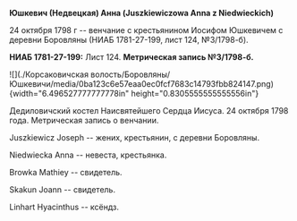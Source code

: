 **Юшкевич (Недвецкая) Анна (Juszkiewiczowa Anna z Niedwieckich)**

24 октября 1798 г -- венчание с крестьянином Иосифом Юшкевичем с деревни
Боровляны (НИАБ 1781-27-199, лист 124, №3/1798-б).

**НИАБ 1781-27-199:** Лист 124. **Метрическая запись №3/1798-б.**

![](./Корсаковичская волость/Боровляны/Юшкевичи/media/0ba123c6e57eaa0ec0fcf7683c14793fbb824147.png){width="6.496527777777778in"
height="0.8305555555555556in"}

Дедиловичский костел Наисвятейшего Сердца Иисуса. 24 октября 1798 года.
Метрическая запись о венчании.

Juszkiewicz Joseph -- жених, крестьянин, с деревни Боровляны.

Niedwiecka Anna -- невеста, крестьянка.

Browka Mathiey -- свидетель.

Skakun Joann -- свидетель.

Linhart Hyacinthus -- ксёндз.
